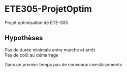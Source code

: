 # ETE305-ProjetOptim

Projet optimisation de ETE-305

## Hypothèses

Pas de durée minimale entre marche et arrêt  
Pas de coût au démarrage

Dans un premier temps pas de nouveaux investissements
